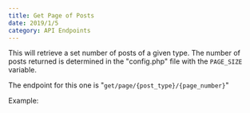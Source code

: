 ```yaml
---
title: Get Page of Posts
date: 2019/1/5
category: API Endpoints
---
```


This will retrieve a set number of posts of a given type. The number of posts returned is determined in the "config.php" file with the `PAGE_SIZE` variable.

The endpoint for this one is "`get/page/{post_type}/{page_number}`"

Example:

<script src="https://gist.github.com/benrgreene/d6efef21d2f94a2d2f4eeb68a54414d1.js?file=get-page-of-posts.js"></script>